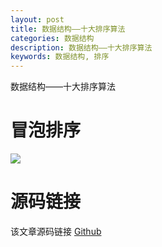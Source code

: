 ```yaml
---
layout: post
title: 数据结构——十大排序算法
categories: 数据结构
description: 数据结构——十大排序算法
keywords: 数据结构, 排序
---
```


数据结构——十大排序算法

# 冒泡排序
![](/images/posts/datastructure/sort/bubble.jpg) 

# 源码链接
该文章源码链接 [Github](url)